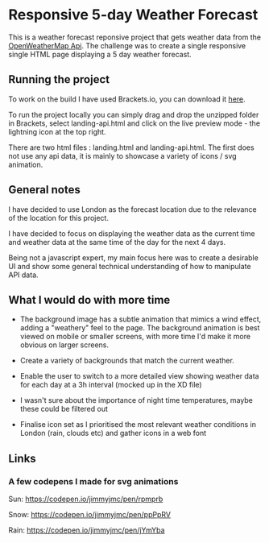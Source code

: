 # Responsive 5-day Weather Forecast

This is a weather forecast reponsive project that gets weather data from the [OpenWeatherMap Api](https://openweathermap.org/forecast5). The challenge was to create a single responsive single HTML page displaying a 5 day weather forecast.

## Running the project

To work on the build I have used Brackets.io, you can download it [here](http://brackets.io/).

To run the project locally you can simply drag and drop the unzipped folder in Brackets, select landing-api.html and click on the live preview mode - the lightning icon at the top right.

There are two html files : landing.html and landing-api.html. The first does not use any api data, it is mainly to showcase a variety of icons / svg animation.

## General notes

I have decided to use London as the forecast location due to the relevance of the location for this project.

I have decided to focus on displaying the weather data as the current time and weather data at the same time of the day for the next 4 days. 

Being not a javascript expert, my main focus here was to create a desirable UI and show some general technical understanding of how to manipulate API data.

## What I would do with more time

* The background image has a subtle animation that mimics a wind effect, adding a "weathery" feel to the page. The background animation is best viewed on mobile or smaller screens, with more time I'd make it more obvious on larger screens.

* Create a variety of  backgrounds that match the current weather.

* Enable the user to switch to a more detailed view showing weather data for each day at a 3h interval (mocked up in the XD file)

* I wasn't sure about the importance of night time temperatures, maybe these could be filtered out

* Finalise icon set as I prioritised the most relevant weather conditions in London (rain, clouds etc) and gather icons in a web font

## Links

### A few codepens I made for svg animations

Sun:
https://codepen.io/jimmyjmc/pen/rpmprb

Snow:
https://codepen.io/jimmyjmc/pen/ppPpRV

Rain:
https://codepen.io/jimmyjmc/pen/jYmYba
